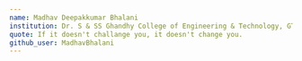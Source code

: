 ```yaml
---
name: Madhav Deepakkumar Bhalani
institution: Dr. S & SS Ghandhy College of Engineering & Technology, GTU
quote: If it doesn't challange you, it doesn't change you.
github_user: MadhavBhalani
---
```

